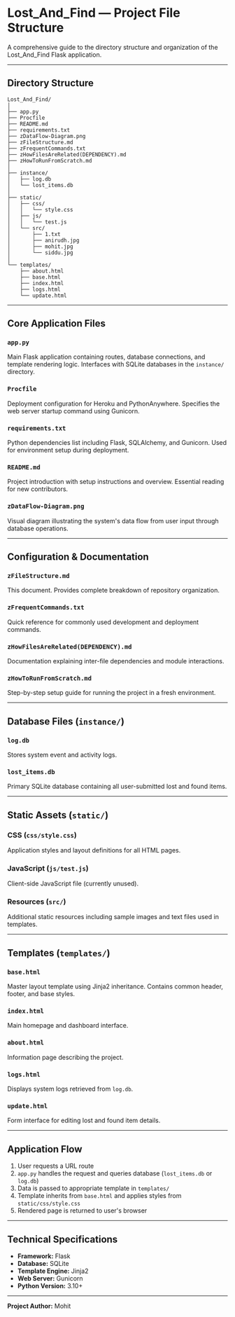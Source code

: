 # Lost_And_Find — Project File Structure

A comprehensive guide to the directory structure and organization of the Lost_And_Find Flask application.

---

## Directory Structure

```
Lost_And_Find/
│
├── app.py
├── Procfile
├── README.md
├── requirements.txt
├── zDataFlow-Diagram.png
├── zFileStructure.md
├── zFrequentCommands.txt
├── zHowFilesAreRelated(DEPENDENCY).md
├── zHowToRunFromScratch.md
│
├── instance/
│   ├── log.db
│   └── lost_items.db
│
├── static/
│   ├── css/
│   │   └── style.css
│   ├── js/
│   │   └── test.js
│   └── src/
│       ├── 1.txt
│       ├── anirudh.jpg
│       ├── mohit.jpg
│       └── siddu.jpg
│
└── templates/
    ├── about.html
    ├── base.html
    ├── index.html
    ├── logs.html
    └── update.html
```

---

## Core Application Files

### `app.py`
Main Flask application containing routes, database connections, and template rendering logic. Interfaces with SQLite databases in the `instance/` directory.

### `Procfile`
Deployment configuration for Heroku and PythonAnywhere. Specifies the web server startup command using Gunicorn.

### `requirements.txt`
Python dependencies list including Flask, SQLAlchemy, and Gunicorn. Used for environment setup during deployment.

### `README.md`
Project introduction with setup instructions and overview. Essential reading for new contributors.

### `zDataFlow-Diagram.png`
Visual diagram illustrating the system's data flow from user input through database operations.

---

## Configuration & Documentation

### `zFileStructure.md`
This document. Provides complete breakdown of repository organization.

### `zFrequentCommands.txt`
Quick reference for commonly used development and deployment commands.

### `zHowFilesAreRelated(DEPENDENCY).md`
Documentation explaining inter-file dependencies and module interactions.

### `zHowToRunFromScratch.md`
Step-by-step setup guide for running the project in a fresh environment.

---

## Database Files (`instance/`)

### `log.db`
Stores system event and activity logs.

### `lost_items.db`
Primary SQLite database containing all user-submitted lost and found items.

---

## Static Assets (`static/`)

### CSS (`css/style.css`)
Application styles and layout definitions for all HTML pages.

### JavaScript (`js/test.js`)
Client-side JavaScript file (currently unused).

### Resources (`src/`)
Additional static resources including sample images and text files used in templates.

---

## Templates (`templates/`)

### `base.html`
Master layout template using Jinja2 inheritance. Contains common header, footer, and base styles.

### `index.html`
Main homepage and dashboard interface.

### `about.html`
Information page describing the project.

### `logs.html`
Displays system logs retrieved from `log.db`.

### `update.html`
Form interface for editing lost and found item details.

---

## Application Flow

1. User requests a URL route
2. `app.py` handles the request and queries database (`lost_items.db` or `log.db`)
3. Data is passed to appropriate template in `templates/`
4. Template inherits from `base.html` and applies styles from `static/css/style.css`
5. Rendered page is returned to user's browser

---

## Technical Specifications

- **Framework:** Flask
- **Database:** SQLite
- **Template Engine:** Jinja2
- **Web Server:** Gunicorn
- **Python Version:** 3.10+

---

**Project Author:** Mohit